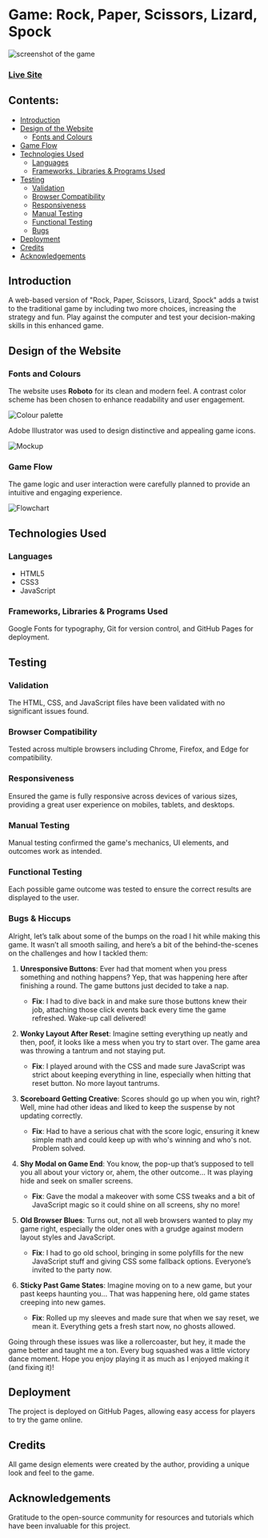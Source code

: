 # Game: Rock, Paper, Scissors, Lizard, Spock

![screenshot of the game](documentation/game_screenshot.png)

### [Live Site](https://badraliouui.github.io/rockPaperScissorLizardSpok/)

## Contents:

- [Introduction](#introduction)
- [Design of the Website](#design)
    - [Fonts and Colours](#fonts)
- [Game Flow](#flow)
- [Technologies Used](#technologies)
    - [Languages](#languages)
    - [Frameworks, Libraries & Programs Used](#frameworks)
- [Testing](#testing)
    - [Validation](#validation)
    - [Browser Compatibility](#browser)
    - [Responsiveness](#responsiveness)
    - [Manual Testing](#manual_testing)
    - [Functional Testing](#functional_testing)
    - [Bugs](#bugs)
- [Deployment](#deployment)
- [Credits](#credits)
- [Acknowledgements](#acknowledgements)       

## Introduction

A web-based version of "Rock, Paper, Scissors, Lizard, Spock" adds a twist to the traditional game by including two more choices, increasing the strategy and fun. Play against the computer and test your decision-making skills in this enhanced game.

## Design of the Website

### Fonts and Colours

The website uses **Roboto** for its clean and modern feel. A contrast color scheme has been chosen to enhance readability and user engagement.

![Colour palette](documentation/color_palette.png)

Adobe Illustrator was used to design distinctive and appealing game icons.

![Mockup](documentation/mockup.png)

### Game Flow

The game logic and user interaction were carefully planned to provide an intuitive and engaging experience.

![Flowchart](documentation/flowchart.png)

## Technologies Used

### Languages

- HTML5
- CSS3
- JavaScript

### Frameworks, Libraries & Programs Used

Google Fonts for typography, Git for version control, and GitHub Pages for deployment.

## Testing

### Validation

The HTML, CSS, and JavaScript files have been validated with no significant issues found.

### Browser Compatibility

Tested across multiple browsers including Chrome, Firefox, and Edge for compatibility.

### Responsiveness

Ensured the game is fully responsive across devices of various sizes, providing a great user experience on mobiles, tablets, and desktops.

### Manual Testing

Manual testing confirmed the game's mechanics, UI elements, and outcomes work as intended.

### Functional Testing

Each possible game outcome was tested to ensure the correct results are displayed to the user.

### Bugs & Hiccups

Alright, let’s talk about some of the bumps on the road I hit while making this game. It wasn’t all smooth sailing, and here’s a bit of the behind-the-scenes on the challenges and how I tackled them:

1. **Unresponsive Buttons**: Ever had that moment when you press something and nothing happens? Yep, that was happening here after finishing a round. The game buttons just decided to take a nap.

   - **Fix**: I had to dive back in and make sure those buttons knew their job, attaching those click events back every time the game refreshed. Wake-up call delivered!

2. **Wonky Layout After Reset**: Imagine setting everything up neatly and then, poof, it looks like a mess when you try to start over. The game area was throwing a tantrum and not staying put.

   - **Fix**: I played around with the CSS and made sure JavaScript was strict about keeping everything in line, especially when hitting that reset button. No more layout tantrums.

3. **Scoreboard Getting Creative**: Scores should go up when you win, right? Well, mine had other ideas and liked to keep the suspense by not updating correctly.

   - **Fix**: Had to have a serious chat with the score logic, ensuring it knew simple math and could keep up with who's winning and who's not. Problem solved.

4. **Shy Modal on Game End**: You know, the pop-up that’s supposed to tell you all about your victory or, ahem, the other outcome... It was playing hide and seek on smaller screens.

   - **Fix**: Gave the modal a makeover with some CSS tweaks and a bit of JavaScript magic so it could shine on all screens, shy no more!

5. **Old Browser Blues**: Turns out, not all web browsers wanted to play my game right, especially the older ones with a grudge against modern layout styles and JavaScript.

   - **Fix**: I had to go old school, bringing in some polyfills for the new JavaScript stuff and giving CSS some fallback options. Everyone’s invited to the party now.

6. **Sticky Past Game States**: Imagine moving on to a new game, but your past keeps haunting you... That was happening here, old game states creeping into new games.

   - **Fix**: Rolled up my sleeves and made sure that when we say reset, we mean it. Everything gets a fresh start now, no ghosts allowed.

Going through these issues was like a rollercoaster, but hey, it made the game better and taught me a ton. Every bug squashed was a little victory dance moment. Hope you enjoy playing it as much as I enjoyed making it (and fixing it)!

## Deployment

The project is deployed on GitHub Pages, allowing easy access for players to try the game online.

## Credits

All game design elements were created by the author, providing a unique look and feel to the game.

## Acknowledgements

Gratitude to the open-source community for resources and tutorials which have been invaluable for this project.
